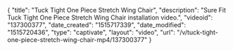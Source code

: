 {
    "title": "Tuck Tight One Piece Stretch Wing Chair",
    "description": "Sure Fit Tuck Tight One Piece Stretch Wing Chair installation video.",
    "videoid": "137300377",
    "date_created": "1515717339",
    "date_modified": "1515720436",
    "type": "captivate",
    "layout": "video",
    "url": "\/v\/tuck-tight-one-piece-stretch-wing-chair-mp4\/137300377"
}